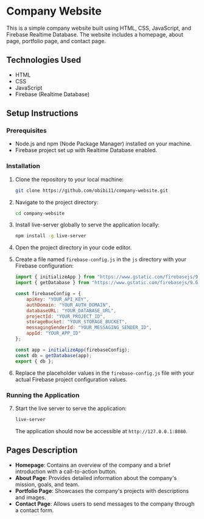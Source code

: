 # Company Website

This is a simple company website built using HTML, CSS, JavaScript, and Firebase Realtime Database. The website includes a homepage, about page, portfolio page, and contact page.


## Technologies Used

- HTML
- CSS
- JavaScript
- Firebase (Realtime Database)

## Setup Instructions

### Prerequisites

- Node.js and npm (Node Package Manager) installed on your machine.
- Firebase project set up with Realtime Database enabled.

### Installation

1. Clone the repository to your local machine:
    ```bash
    git clone https://github.com/obibi11/company-website.git
    ```

2. Navigate to the project directory:
    ```bash
    cd company-website
    ```

3. Install live-server globally to serve the application locally:
    ```bash
    npm install -g live-server
    ```

4. Open the project directory in your code editor.

5. Create a file named `firebase-config.js` in the `js` directory with your Firebase configuration:
    ```javascript
    import { initializeApp } from "https://www.gstatic.com/firebasejs/9.6.1/firebase-app.js";
    import { getDatabase } from "https://www.gstatic.com/firebasejs/9.6.1/firebase-database.js";

    const firebaseConfig = {
        apiKey: "YOUR_API_KEY",
        authDomain: "YOUR_AUTH_DOMAIN",
        databaseURL: "YOUR_DATABASE_URL",
        projectId: "YOUR_PROJECT_ID",
        storageBucket: "YOUR_STORAGE_BUCKET",
        messagingSenderId: "YOUR_MESSAGING_SENDER_ID",
        appId: "YOUR_APP_ID"
    };

    const app = initializeApp(firebaseConfig);
    const db = getDatabase(app);
    export { db };
    ```

6. Replace the placeholder values in the `firebase-config.js` file with your actual Firebase project configuration values.

### Running the Application

7. Start the live server to serve the application:
    ```bash
    live-server
    ```

    The application should now be accessible at `http://127.0.0.1:8080`.

## Pages Description

- **Homepage**: Contains an overview of the company and a brief introduction with a call-to-action button.
- **About Page**: Provides detailed information about the company's mission, goals, and team.
- **Portfolio Page**: Showcases the company's projects with descriptions and images.
- **Contact Page**: Allows users to send messages to the company through a contact form.





